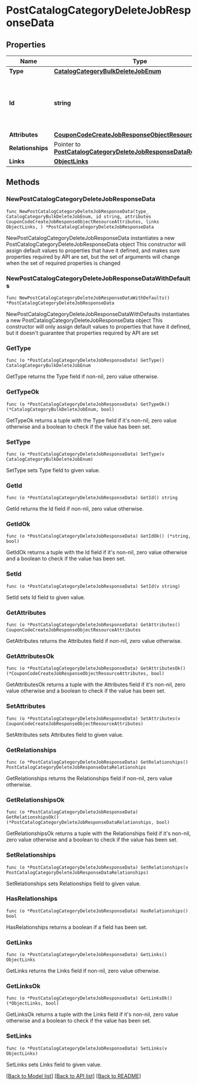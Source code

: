 # PostCatalogCategoryDeleteJobResponseData

## Properties

Name | Type | Description | Notes
------------ | ------------- | ------------- | -------------
**Type** | [**CatalogCategoryBulkDeleteJobEnum**](CatalogCategoryBulkDeleteJobEnum.md) |  | 
**Id** | **string** | Unique identifier for retrieving the job. Generated by Klaviyo. | 
**Attributes** | [**CouponCodeCreateJobResponseObjectResourceAttributes**](CouponCodeCreateJobResponseObjectResourceAttributes.md) |  | 
**Relationships** | Pointer to [**PostCatalogCategoryDeleteJobResponseDataRelationships**](PostCatalogCategoryDeleteJobResponseDataRelationships.md) |  | [optional] 
**Links** | [**ObjectLinks**](ObjectLinks.md) |  | 

## Methods

### NewPostCatalogCategoryDeleteJobResponseData

`func NewPostCatalogCategoryDeleteJobResponseData(type_ CatalogCategoryBulkDeleteJobEnum, id string, attributes CouponCodeCreateJobResponseObjectResourceAttributes, links ObjectLinks, ) *PostCatalogCategoryDeleteJobResponseData`

NewPostCatalogCategoryDeleteJobResponseData instantiates a new PostCatalogCategoryDeleteJobResponseData object
This constructor will assign default values to properties that have it defined,
and makes sure properties required by API are set, but the set of arguments
will change when the set of required properties is changed

### NewPostCatalogCategoryDeleteJobResponseDataWithDefaults

`func NewPostCatalogCategoryDeleteJobResponseDataWithDefaults() *PostCatalogCategoryDeleteJobResponseData`

NewPostCatalogCategoryDeleteJobResponseDataWithDefaults instantiates a new PostCatalogCategoryDeleteJobResponseData object
This constructor will only assign default values to properties that have it defined,
but it doesn't guarantee that properties required by API are set

### GetType

`func (o *PostCatalogCategoryDeleteJobResponseData) GetType() CatalogCategoryBulkDeleteJobEnum`

GetType returns the Type field if non-nil, zero value otherwise.

### GetTypeOk

`func (o *PostCatalogCategoryDeleteJobResponseData) GetTypeOk() (*CatalogCategoryBulkDeleteJobEnum, bool)`

GetTypeOk returns a tuple with the Type field if it's non-nil, zero value otherwise
and a boolean to check if the value has been set.

### SetType

`func (o *PostCatalogCategoryDeleteJobResponseData) SetType(v CatalogCategoryBulkDeleteJobEnum)`

SetType sets Type field to given value.


### GetId

`func (o *PostCatalogCategoryDeleteJobResponseData) GetId() string`

GetId returns the Id field if non-nil, zero value otherwise.

### GetIdOk

`func (o *PostCatalogCategoryDeleteJobResponseData) GetIdOk() (*string, bool)`

GetIdOk returns a tuple with the Id field if it's non-nil, zero value otherwise
and a boolean to check if the value has been set.

### SetId

`func (o *PostCatalogCategoryDeleteJobResponseData) SetId(v string)`

SetId sets Id field to given value.


### GetAttributes

`func (o *PostCatalogCategoryDeleteJobResponseData) GetAttributes() CouponCodeCreateJobResponseObjectResourceAttributes`

GetAttributes returns the Attributes field if non-nil, zero value otherwise.

### GetAttributesOk

`func (o *PostCatalogCategoryDeleteJobResponseData) GetAttributesOk() (*CouponCodeCreateJobResponseObjectResourceAttributes, bool)`

GetAttributesOk returns a tuple with the Attributes field if it's non-nil, zero value otherwise
and a boolean to check if the value has been set.

### SetAttributes

`func (o *PostCatalogCategoryDeleteJobResponseData) SetAttributes(v CouponCodeCreateJobResponseObjectResourceAttributes)`

SetAttributes sets Attributes field to given value.


### GetRelationships

`func (o *PostCatalogCategoryDeleteJobResponseData) GetRelationships() PostCatalogCategoryDeleteJobResponseDataRelationships`

GetRelationships returns the Relationships field if non-nil, zero value otherwise.

### GetRelationshipsOk

`func (o *PostCatalogCategoryDeleteJobResponseData) GetRelationshipsOk() (*PostCatalogCategoryDeleteJobResponseDataRelationships, bool)`

GetRelationshipsOk returns a tuple with the Relationships field if it's non-nil, zero value otherwise
and a boolean to check if the value has been set.

### SetRelationships

`func (o *PostCatalogCategoryDeleteJobResponseData) SetRelationships(v PostCatalogCategoryDeleteJobResponseDataRelationships)`

SetRelationships sets Relationships field to given value.

### HasRelationships

`func (o *PostCatalogCategoryDeleteJobResponseData) HasRelationships() bool`

HasRelationships returns a boolean if a field has been set.

### GetLinks

`func (o *PostCatalogCategoryDeleteJobResponseData) GetLinks() ObjectLinks`

GetLinks returns the Links field if non-nil, zero value otherwise.

### GetLinksOk

`func (o *PostCatalogCategoryDeleteJobResponseData) GetLinksOk() (*ObjectLinks, bool)`

GetLinksOk returns a tuple with the Links field if it's non-nil, zero value otherwise
and a boolean to check if the value has been set.

### SetLinks

`func (o *PostCatalogCategoryDeleteJobResponseData) SetLinks(v ObjectLinks)`

SetLinks sets Links field to given value.



[[Back to Model list]](../README.md#documentation-for-models) [[Back to API list]](../README.md#documentation-for-api-endpoints) [[Back to README]](../README.md)


